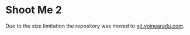# Shoot Me 2
 
Due to the size limitation the repository was moved to [git.voinearadu.com](https://git.voinearadu.com/lightdream/shoot_me_2).

